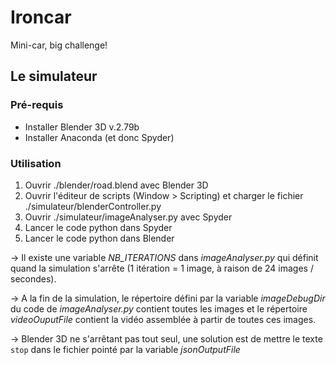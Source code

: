 # Ironcar
Mini-car, big challenge!

## Le simulateur

### Pré-requis
- Installer Blender 3D v.2.79b
- Installer Anaconda (et donc Spyder)

### Utilisation
1. Ouvrir ./blender/road.blend avec Blender 3D
2. Ouvrir l'éditeur de scripts (Window > Scripting) et charger le fichier ./simulateur/blenderController.py
3. Ouvrir ./simulateur/imageAnalyser.py avec Spyder
4. Lancer le code python dans Spyder
5. Lancer le code python dans Blender

&rarr; Il existe une variable *NB_ITERATIONS* dans *imageAnalyser.py* qui définit quand la simulation s'arrête (1 itération = 1 image, à raison de 24 images / secondes).

&rarr; A la fin de la simulation, le répertoire défini par la variable *imageDebugDir* du code de *imageAnalyser.py* contient toutes les images et le répertoire *videoOuputFile* contient la vidéo assemblée à partir de toutes ces images.

&rarr; Blender 3D ne s'arrêtant pas tout seul, une solution est de mettre le texte `stop` dans le fichier pointé par la variable *jsonOutputFile*
